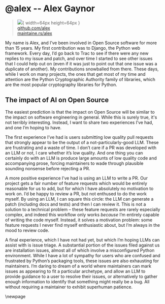 # @alex -- Alex Gaynor

> ![](https://github.com/alex.png){ width=64px height=64px }  
> [github.com/alex](https://github.com/alex)  
> [maintaine.rs/alex](https://maintaine.rs/alex)

My name is Alex, and I’ve been involved in Open Source software for more than 15 years. My first contribution was to Django, the Python web framework. Every day, I’d go back to Trac to see if there were any new replies to my issue and patch, and over time I started to see other issues that I could help out on (even if it was just to point out that one issue was a duplicate of another). My contributions snowballed from there. These days, while I work on many projects, the ones that get most of my time and attention are the Python Cryptographic Authority family of libraries, which are the most popular cryptography libraries for Python.

## The impact of AI on Open Source

The easiest prediction is that the impact on Open Source will be similar to the impact on software engineering in general. While this is surely true, it's not terribly interesting. Instead, I want to share two experiences I’ve had, and one I’m hoping to have.

The first experience I’ve had is users submitting low quality pull requests that strongly appear to be the output of a not-particularly-good LLM. These are frustrating and a waste of time. I don’t care if a PR was developed with an LLM or not, I care whether it’s low quality. And one thing you can certainly do with an LLM is produce large amounts of low quality code and accompanying prose, forcing maintainers to wade through plausible sounding nonsense before rejecting a PR.

A more positive experience I’ve had is using an LLM to write a PR. Our project gets a fair number of feature requests which would be entirely reasonable for us to add, but for which I have absolutely no motivation to work on. I’d be happy to review a PR, but not enthused to do the work myself. By using an LLM, I can square this circle: the LLM can generate a patch (including docs and tests) and then I can review it. This is not a solution to a technical problem – these feature requests are rarely especially complex, and indeed this workflow only works _because_ I’m entirely capable of writing the code myself. Instead, it solves a motivation problem: some feature requests I never find myself enthusiastic about, but I’m always in the mood to review code.

A final experience, which I have not had yet, but which I’m hoping LLMs can assist with is issue triage. A substantial portion of the issues filed against us are installation issues, almost all of which involve a misconfigured Python environment. While I have a lot of sympathy for users who are confused and frustrated by Python’s packaging tools, these issues are also exhausting for maintainers. I’m daring to dream of a world where maintainers can mark issues as appearing to fit a particular archetype, and allow an LLM to provide guidance to a user to resolve their issues, or alternatively to gather enough information to identify that something might really be a bug. All without requiring a maintainer to exhibit superhuman patience.

\newpage
